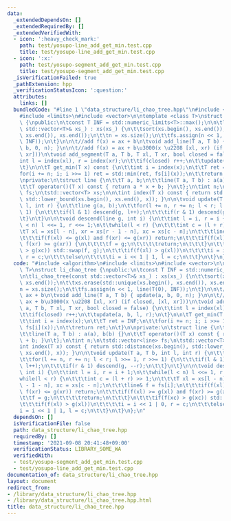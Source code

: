 ```yaml
---
data:
  _extendedDependsOn: []
  _extendedRequiredBy: []
  _extendedVerifiedWith:
  - icon: ':heavy_check_mark:'
    path: test/yosupo-line_add_get_min.test.cpp
    title: test/yosupo-line_add_get_min.test.cpp
  - icon: ':x:'
    path: test/yosupo-segment_add_get_min.test.cpp
    title: test/yosupo-segment_add_get_min.test.cpp
  _isVerificationFailed: true
  _pathExtension: hpp
  _verificationStatusIcon: ':question:'
  attributes:
    links: []
  bundledCode: "#line 1 \"data_structure/li_chao_tree.hpp\"\n#include <algorithm>\n\
    #include <limits>\n#include <vector>\n\ntemplate <class T>\nstruct li_chao_tree\
    \ {\npublic:\n\tconst T INF = std::numeric_limits<T>::max();\n\n\tli_chao_tree(const\
    \ std::vector<T>& xs_) : xs(xs_) {\n\t\tsort(xs.begin(), xs.end());\n\t\txs.erase(std::unique(xs.begin(),\
    \ xs.end()), xs.end());\n\t\tn = xs.size();\n\t\tfs.assign(n << 1, line(T(0),\
    \ INF));\n\t}\n\n\t//add f(x) = ax + b\n\tvoid add_line(T a, T b) { update(a,\
    \ b, 0, n); }\n\n\t//add f(x) = ax + b\u3000(x \u2208 [xl, xr) (if closed, [xl,\
    \ xr]))\n\tvoid add_segment(T a, T b, T xl, T xr, bool closed = false) {\n\t\t\
    int l = index(xl), r = index(xr);\n\t\tif(closed) r++;\n\t\tupdate(a, b, l, r);\n\
    \t}\n\n\tT get_min(T x) const {\n\t\tint i = index(x);\n\t\tT ret = INF;\n\t\t\
    for(i += n; i; i >>= 1) ret = std::min(ret, fs[i](x));\n\t\treturn ret;\n\t}\n\
    \nprivate:\n\tstruct line {\n\t\tT a, b;\n\t\tline(T a, T b) : a(a), b(b) {}\n\
    \t\tT operator()(T x) const { return a * x + b; }\n\t};\n\tint n;\n\tstd::vector<line>\
    \ fs;\n\tstd::vector<T> xs;\n\n\tint index(T x) const { return std::distance(xs.begin(),\
    \ std::lower_bound(xs.begin(), xs.end(), x)); }\n\n\tvoid update(T a, T b, int\
    \ l, int r) {\n\t\tline g(a, b);\n\t\tfor(l += n, r += n; l < r; l >>= 1, r >>=\
    \ 1) {\n\t\t\tif(l & 1) descend(g, l++);\n\t\t\tif(r & 1) descend(g, --r);\n\t\
    \t}\n\t}\n\n\tvoid descend(line g, int i) {\n\t\tint l = i, r = i + 1;\n\t\twhile(l\
    \ < n) l <<= 1, r <<= 1;\n\t\twhile(l < r) {\n\t\t\tint c = (l + r) >> 1;\n\t\t\
    \tT xl = xs[l - n], xr = xs[r - 1 - n], xc = xs[c - n];\n\t\t\tline& f = fs[i];\n\
    \t\t\tif(f(xl) <= g(xl) and f(xr) <= g(xr)) return;\n\t\t\tif(f(xl) >= g(xl) and\
    \ f(xr) >= g(xr)) {\n\t\t\t\tf = g;\n\t\t\t\treturn;\n\t\t\t}\n\t\t\tif(f(xc)\
    \ > g(xc)) std::swap(f, g);\n\t\t\tif(f(xl) > g(xl))\n\t\t\t\ti = i << 1 | 0,\
    \ r = c;\n\t\t\telse\n\t\t\t\ti = i << 1 | 1, l = c;\n\t\t}\n\t}\n};\n"
  code: "#include <algorithm>\n#include <limits>\n#include <vector>\n\ntemplate <class\
    \ T>\nstruct li_chao_tree {\npublic:\n\tconst T INF = std::numeric_limits<T>::max();\n\
    \n\tli_chao_tree(const std::vector<T>& xs_) : xs(xs_) {\n\t\tsort(xs.begin(),\
    \ xs.end());\n\t\txs.erase(std::unique(xs.begin(), xs.end()), xs.end());\n\t\t\
    n = xs.size();\n\t\tfs.assign(n << 1, line(T(0), INF));\n\t}\n\n\t//add f(x) =\
    \ ax + b\n\tvoid add_line(T a, T b) { update(a, b, 0, n); }\n\n\t//add f(x) =\
    \ ax + b\u3000(x \u2208 [xl, xr) (if closed, [xl, xr]))\n\tvoid add_segment(T\
    \ a, T b, T xl, T xr, bool closed = false) {\n\t\tint l = index(xl), r = index(xr);\n\
    \t\tif(closed) r++;\n\t\tupdate(a, b, l, r);\n\t}\n\n\tT get_min(T x) const {\n\
    \t\tint i = index(x);\n\t\tT ret = INF;\n\t\tfor(i += n; i; i >>= 1) ret = std::min(ret,\
    \ fs[i](x));\n\t\treturn ret;\n\t}\n\nprivate:\n\tstruct line {\n\t\tT a, b;\n\
    \t\tline(T a, T b) : a(a), b(b) {}\n\t\tT operator()(T x) const { return a * x\
    \ + b; }\n\t};\n\tint n;\n\tstd::vector<line> fs;\n\tstd::vector<T> xs;\n\n\t\
    int index(T x) const { return std::distance(xs.begin(), std::lower_bound(xs.begin(),\
    \ xs.end(), x)); }\n\n\tvoid update(T a, T b, int l, int r) {\n\t\tline g(a, b);\n\
    \t\tfor(l += n, r += n; l < r; l >>= 1, r >>= 1) {\n\t\t\tif(l & 1) descend(g,\
    \ l++);\n\t\t\tif(r & 1) descend(g, --r);\n\t\t}\n\t}\n\n\tvoid descend(line g,\
    \ int i) {\n\t\tint l = i, r = i + 1;\n\t\twhile(l < n) l <<= 1, r <<= 1;\n\t\t\
    while(l < r) {\n\t\t\tint c = (l + r) >> 1;\n\t\t\tT xl = xs[l - n], xr = xs[r\
    \ - 1 - n], xc = xs[c - n];\n\t\t\tline& f = fs[i];\n\t\t\tif(f(xl) <= g(xl) and\
    \ f(xr) <= g(xr)) return;\n\t\t\tif(f(xl) >= g(xl) and f(xr) >= g(xr)) {\n\t\t\
    \t\tf = g;\n\t\t\t\treturn;\n\t\t\t}\n\t\t\tif(f(xc) > g(xc)) std::swap(f, g);\n\
    \t\t\tif(f(xl) > g(xl))\n\t\t\t\ti = i << 1 | 0, r = c;\n\t\t\telse\n\t\t\t\t\
    i = i << 1 | 1, l = c;\n\t\t}\n\t}\n};\n"
  dependsOn: []
  isVerificationFile: false
  path: data_structure/li_chao_tree.hpp
  requiredBy: []
  timestamp: '2021-09-08 20:41:48+09:00'
  verificationStatus: LIBRARY_SOME_WA
  verifiedWith:
  - test/yosupo-segment_add_get_min.test.cpp
  - test/yosupo-line_add_get_min.test.cpp
documentation_of: data_structure/li_chao_tree.hpp
layout: document
redirect_from:
- /library/data_structure/li_chao_tree.hpp
- /library/data_structure/li_chao_tree.hpp.html
title: data_structure/li_chao_tree.hpp
---
```

